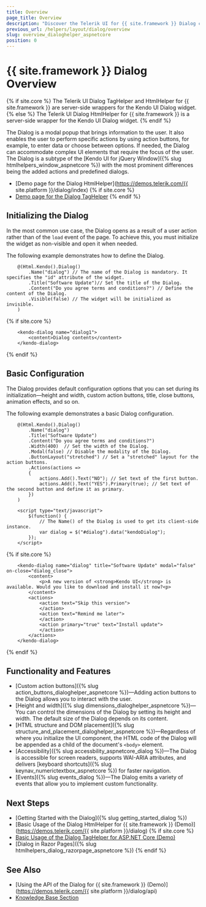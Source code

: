```yaml
---
title: Overview
page_title: Overview
description: "Discover the Telerik UI for {{ site.framework }} Dialog component and its features like custom action buttons and built-in customization options."
previous_url: /helpers/layout/dialog/overview
slug: overview_dialoghelper_aspnetcore
position: 0
---
```


# {{ site.framework }} Dialog Overview

{% if site.core %}
The Telerik UI Dialog TagHelper and HtmlHelper for {{ site.framework }} are server-side wrappers for the Kendo UI Dialog widget.
{% else %}
The Telerik UI Dialog HtmlHelper for {{ site.framework }} is a server-side wrapper for the Kendo UI Dialog widget.
{% endif %}

The Dialog is a modal popup that brings information to the user. It also enables the user to perform specific actions by using action buttons, for example, to enter data or choose between options. If needed, the Dialog can accommodate complex UI elements that require the focus of the user. The Dialog is a subtype of the [Kendo UI for jQuery Window]({% slug htmlhelpers_window_aspnetcore %}) with the most prominent differences being the added actions and predefined dialogs.

* [Demo page for the Dialog HtmlHelper](https://demos.telerik.com/{{ site.platform }}/dialog/index)
{% if site.core %}
* [Demo page for the Dialog TagHelper](https://demos.telerik.com/aspnet-core/dialog/tag-helper)
{% endif %}

## Initializing the Dialog

In the most common use case, the Dialog opens as a result of a user action rather than of the `load` event of the page. To achieve this, you must initialize the widget as non-visible and open it when needed.

The following example demonstrates how to define the Dialog.

```HtmlHelper
    @(Html.Kendo().Dialog()
        .Name("dialog") // The name of the Dialog is mandatory. It specifies the "id" attribute of the widget.
        .Title("Software Update")// Set the title of the Dialog.
        .Content("Do you agree terms and conditions?") // Define the content of the Dialog.
        .Visible(false) // The widget will be initialized as invisible.
    )
```
{% if site.core %}
```TagHelper
    <kendo-dialog name="dialog1">
        <content>Dialog contents</content>
    </kendo-dialog>
```
{% endif %}


## Basic Configuration

The Dialog provides default configuration options that you can set during its initialization&mdash;height and width, custom action buttons, title, close buttons, animation effects, and so on.

The following example demonstrates a basic Dialog configuration.

```HtmlHelper
    @(Html.Kendo().Dialog()
        .Name("dialog")
        .Title("Software Update")
        .Content("Do you agree terms and conditions?")
        .Width(400)  // Set the width of the Dialog.
        .Modal(false) // Disable the modality of the Dialog.
        .ButtonLayout("stretched") // Set a "stretched" layout for the action buttons.
        .Actions(actions =>
        {
            actions.Add().Text("NO"); // Set text of the first button.
            actions.Add().Text("YES").Primary(true); // Set text of the second button and define it as primary.
        })
    )

    <script type="text/javascript">
        $(function() {
            // The Name() of the Dialog is used to get its client-side instance.
            var dialog = $("#dialog").data("kendoDialog");
        });
    </script>
```
{% if site.core %}
```TagHelper
    <kendo-dialog name="dialog" title="Software Update" modal="false" on-close="dialog_close">
        <content>
            <p>A new version of <strong>Kendo UI</strong> is available. Would you like to download and install it now?<p>
        </content>
        <actions>
            <action text="Skip this version">
            </action>
            <action text="Remind me later">
            </action>
            <action primary="true" text="Install update">
            </action>
        </actions>
    </kendo-dialog>
```
{% endif %}

## Functionality and Features

* [Custom action buttons]({% slug action_buttons_dialoghelper_aspnetcore %})—Adding action buttons to the Dialog allows you to interact with the user. 
* [Height and width]({% slug dimensions_dialoghelper_aspnetcore %})—You can control the dimensions of the Dialog by setting its height and width. The default size of the Dialog depends on its content.
* [HTML structure and DOM placement]({% slug structure_and_placement_dialoghelper_aspnetcore %})—Regardless of where you initialize the UI component, the HTML code of the Dialog will be appended as a child of the document's `<body>` element.
* [Accessibility]({% slug accessbility_aspnetcore_dialog %})—The Dialog is accessible for screen readers, supports WAI-ARIA attributes, and delivers [keyboard shortcuts]({% slug keynav_numerictextbox_aspnetcore %}) for faster navigation.
* [Events]({% slug events_dialog %})—The Dialog emits a variety of events that allow you to implement custom functionality.

## Next Steps

* [Getting Started with the Dialog]({% slug getting_started_dialog %})
* [Basic Usage of the Dialog HtmlHelper for {{ site.framework }} (Demo)](https://demos.telerik.com/{{ site.platform }}/dialog)
{% if site.core %}
* [Basic Usage of the Dialog TagHelper for ASP.NET Core (Demo)](https://demos.telerik.com/aspnet-core/dialog/tag-helper)
* [Dialog in Razor Pages]({% slug htmlhelpers_dialog_razorpage_aspnetcore %})
{% endif %}

## See Also

* [Using the API of the Dialog for {{ site.framework }} (Demo)](https://demos.telerik.com/{{ site.platform }}/dialog/api)
* [Knowledge Base Section](/knowledge-base)
